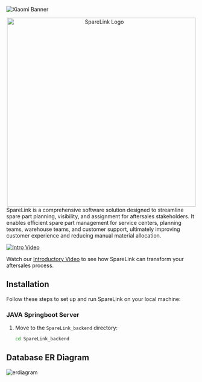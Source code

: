 ![ Xiaomi Banner ](https://github.com/shubhsardana29/SpareLink/assets/52607235/d1b12a5b-a271-4841-a157-9401434f03c7)


<div align="center">
  <img src="https://github.com/shubhsardana29/SpareLink/assets/52607235/32ea0fd8-2fe4-4a8d-929f-d8b8cf5cd3af" alt="SpareLink Logo" width=500 height = 500/>
</div>
SpareLink is a comprehensive software solution designed to streamline spare part planning, visibility, and assignment for aftersales stakeholders. It enables efficient spare part management for service centers, planning teams, warehouse teams, and customer support, ultimately improving customer experience and reducing manual material allocation.


[![Intro Video](link-to-your-intro-video-thumbnail)](https://github.com/shubhsardana29/SpareLink/assets/52607235/0fabd80b-dbf3-49cb-abee-2975b6aff1cd)

Watch our [Introductory Video](https://github.com/shubhsardana29/SpareLink/assets/52607235/0fabd80b-dbf3-49cb-abee-2975b6aff1cd) to see how SpareLink can transform your aftersales process.

## Installation

Follow these steps to set up and run SpareLink on your local machine:

### JAVA Springboot Server

1. Move to the `SpareLink_backend` directory:

   ```bash
   cd SpareLink_backend
   ```


## Database ER Diagram

![erdiagram](https://github.com/shubhsardana29/SpareLink/assets/52607235/2ce2f35a-3e45-43dd-a2cc-c736910448a4)

